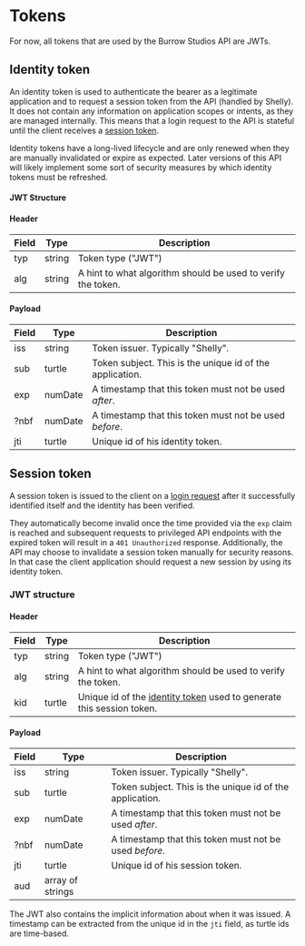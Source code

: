 # Tokens

For now, all tokens that are used by the Burrow Studios API are JWTs.

## Identity token

An identity token is used to authenticate the bearer as a legitimate application and to request a session token from the
API (handled by Shelly). It does not contain any information on application scopes or intents, as they are managed
internally. This means that a login request to the API is stateful until the client receives a
[session token](#session-token).

Identity tokens have a long-lived lifecycle and are only renewed when they are manually invalidated or expire as
expected. Later versions of this API will likely implement some sort of security measures by which identity tokens must
be refreshed.

#### JWT Structure

#### Header

| Field | Type    | Description                                                  |
|-------|---------|--------------------------------------------------------------|
| typ   | string  | Token type ("JWT")                                           |
| alg   | string  | A hint to what algorithm should be used to verify the token. |

#### Payload

| Field | Type    | Description                                              |
|-------|---------|----------------------------------------------------------|
| iss   | string  | Token issuer. Typically "Shelly".                        |
| sub   | turtle  | Token subject. This is the unique id of the application. |
| exp   | numDate | A timestamp that this token must not be used _after_.    |
| ?nbf  | numDate | A timestamp that this token must not be used _before_.   |
| jti   | turtle  | Unique id of his identity token.                         |

## Session token

A session token is issued to the client on a [login request](resources/Session.md#login-create-new-sessionbr-session)
after it successfully identified itself and the identity has been verified.

They automatically become invalid once the time provided via the `exp` claim is reached and subsequent requests to
privileged API endpoints with the expired token will result in a `401 Unauthorized` response. Additionally, the API may
choose to invalidate a session token manually for security reasons. In that case the client application should request a
new session by using its identity token.

### JWT structure

#### Header

| Field | Type   | Description                                                                             |
|-------|--------|-----------------------------------------------------------------------------------------|
| typ   | string | Token type ("JWT")                                                                      |
| alg   | string | A hint to what algorithm should be used to verify the token.                            |
| kid   | turtle | Unique id of the [identity token](#identity-token) used to generate this session token. |

#### Payload

| Field | Type             | Description                                              |
|-------|------------------|----------------------------------------------------------|
| iss   | string           | Token issuer. Typically "Shelly".                        |
| sub   | turtle           | Token subject. This is the unique id of the application. |
| exp   | numDate          | A timestamp that this token must not be used _after_.    |
| ?nbf  | numDate          | A timestamp that this token must not be used _before_.   |
| jti   | turtle           | Unique id of his session token.                          |
| aud   | array of strings |                                                          |

The JWT also contains the implicit information about when it was issued. A timestamp can be extracted from the unique id
in the `jti` field, as turtle ids are time-based.
